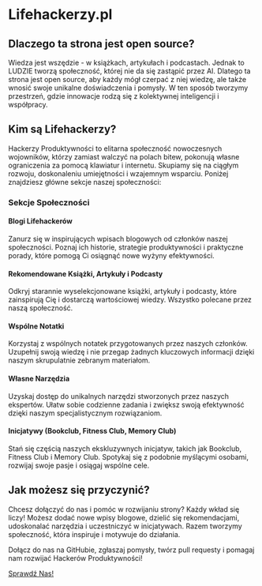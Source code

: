 # Lifehackerzy.pl

## Dlaczego ta strona jest open source?

Wiedza jest wszędzie - w książkach, artykułach i podcastach. Jednak to LUDZIE tworzą społeczność, której nie da się zastąpić przez AI. Dlatego ta strona jest open source, aby każdy mógł czerpać z niej wiedzę, ale także wnosić swoje unikalne doświadczenia i pomysły. W ten sposób tworzymy przestrzeń, gdzie innowacje rodzą się z kolektywnej inteligencji i współpracy.

## Kim są Lifehackerzy?

Hackerzy Produktywności to elitarna społeczność nowoczesnych wojowników, którzy zamiast walczyć na polach bitew, pokonują własne ograniczenia za pomocą klawiatur i internetu. Skupiamy się na ciągłym rozwoju, doskonaleniu umiejętności i wzajemnym wsparciu. Poniżej znajdziesz główne sekcje naszej społeczności:

### Sekcje Społeczności

#### Blogi Lifehackerów
Zanurz się w inspirujących wpisach blogowych od członków naszej społeczności. Poznaj ich historie, strategie produktywności i praktyczne porady, które pomogą Ci osiągnąć nowe wyżyny efektywności.

#### Rekomendowane Książki, Artykuły i Podcasty
Odkryj starannie wyselekcjonowane książki, artykuły i podcasty, które zainspirują Cię i dostarczą wartościowej wiedzy. Wszystko polecane przez naszą społeczność.

#### Wspólne Notatki
Korzystaj z wspólnych notatek przygotowanych przez naszych członków. Uzupełnij swoją wiedzę i nie przegap żadnych kluczowych informacji dzięki naszym skrupulatnie zebranym materiałom.

#### Własne Narzędzia
Uzyskaj dostęp do unikalnych narzędzi stworzonych przez naszych ekspertów. Ułatw sobie codzienne zadania i zwiększ swoją efektywność dzięki naszym specjalistycznym rozwiązaniom.

#### Inicjatywy (Bookclub, Fitness Club, Memory Club)
Stań się częścią naszych ekskluzywnych inicjatyw, takich jak Bookclub, Fitness Club i Memory Club. Spotykaj się z podobnie myślącymi osobami, rozwijaj swoje pasje i osiągaj wspólne cele.

## Jak możesz się przyczynić?

Chcesz dołączyć do nas i pomóc w rozwijaniu strony? Każdy wkład się liczy! Możesz dodać nowe wpisy blogowe, dzielić się rekomendacjami, udoskonalać narzędzia i uczestniczyć w inicjatywach. Razem tworzymy społeczność, która inspiruje i motywuje do działania.

Dołącz do nas na GitHubie, zgłaszaj pomysły, twórz pull requesty i pomagaj nam rozwijać Hackerów Produktywności!


[Sprawdź Nas!](https://hackerzy.pl)
